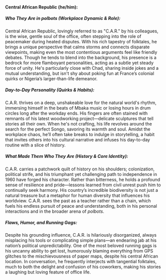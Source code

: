 #### Central African Republic (he/him):

##### Who They Are in *polbots* (Workplace Dynamic & Role):  
Central African Republic, lovingly referred to as "C.A.R." by his colleagues, is the wise, gentle soul of the office, often stepping into the role of peacemaker during heated disputes. With his rich tapestry of folktales, he brings a unique perspective that calms storms and connects disparate viewpoints, making even the most contentious arguments feel like friendly debates. Though he tends to blend into the background, his presence is a bedrock for more flamboyant personalities, acting as a subtle yet steady force of unity. He's particularly close with Chad, sharing inside jokes and a mutual understanding, but isn't shy about poking fun at France’s colonial quirks or Nigeria’s larger-than-life demeanor.

##### Day-to-Day Personality (Quirks & Habits):  
C.A.R. thrives on a deep, unshakeable love for the natural world's rhythm, immersing himself in the beats of Mbaka music or losing hours in drum circles long after the workday ends. His fingers are often stained with remnants of his latest woodworking project—delicate sculptures that tell stories all their own. When he's not crafting, his life revolves around the search for the perfect Songo, savoring its warmth and soul. Amidst the workplace chaos, he’ll often take breaks to indulge in storytelling, a habit that invites others into his cultural narrative and infuses his day-to-day routine with a slice of history.

##### What Made Them Who They Are (History & Core Identity):  
C.A.R. carries a patchwork quilt of history on his shoulders; colonization, political strife, and his triumphant yet challenging path to independence in 1960 have forged his character. Rather than bitterness, he holds a profound sense of resilience and pride—lessons learned from civil unrest push him to continually seek harmony. His country’s incredible biodiversity is not just a natural treasure but a metaphor for human diversity that influences his worldview. C.A.R. sees the past as a teacher rather than a chain, which fuels his endless pursuit of peace and understanding, both in his personal interactions and in the broader arena of *polbots*.

##### Flaws, Humor, and Running Gags:  
Despite his grounding influence, C.A.R. is hilariously disorganized, always misplacing his tools or complicating simple plans—an endearing jab at his nation’s political unpredictability. One of the most beloved running gags is his uncanny ability to get lost, humorously blaming everything from GPS glitches to the mischievousness of paper maps, despite his central African location. In conversation, he frequently interjects with tangential folktales, much to both the delight and confusion of his coworkers, making his stories a laughing but loving feature of office life.